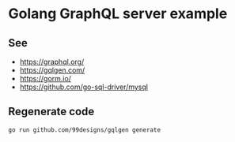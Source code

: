 # Golang GraphQL server example

## See

- https://graphql.org/
- https://gqlgen.com/
- https://gorm.io/
- https://github.com/go-sql-driver/mysql

## Regenerate code

```
go run github.com/99designs/gqlgen generate
```
